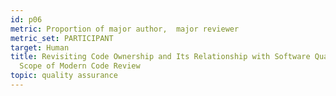 ```yaml
---
id: p06
metric: Proportion of major author,  major reviewer
metric_set: PARTICIPANT
target: Human
title: Revisiting Code Ownership and Its Relationship with Software Quality in the
  Scope of Modern Code Review
topic: quality assurance
---
```

